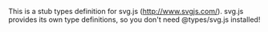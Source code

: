 This is a stub types definition for svg.js (http://www.svgjs.com/).
svg.js provides its own type definitions, so you don't need @types/svg.js installed!